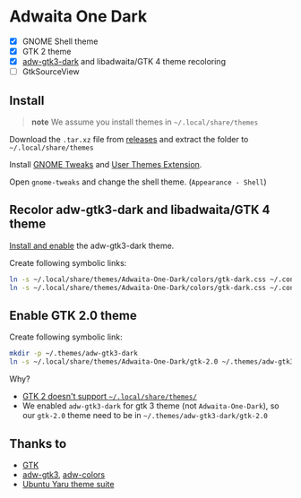 # Adwaita One Dark

- [x] GNOME Shell theme
- [x] GTK 2 theme
- [x] [adw-gtk3-dark](https://github.com/lassekongo83/adw-gtk3) and libadwaita/GTK 4 theme recoloring
- [ ] GtkSourceView

## Install

> **note**
> We assume you install themes in `~/.local/share/themes`

Download the `.tar.xz` file from [releases](https://github.com/lonr/adwaita-one-dark/releases) and extract the folder to `~/.local/share/themes`

Install [GNOME Tweaks](https://wiki.gnome.org/Apps/Tweaks) and [User Themes Extension](https://extensions.gnome.org/extension/19/user-themes/).

Open `gnome-tweaks` and change the shell theme. (`Appearance - Shell`)

## Recolor adw-gtk3-dark and libadwaita/GTK 4 theme

[Install and enable](https://github.com/lassekongo83/adw-gtk3) the adw-gtk3-dark theme.

Create following symbolic links:

```sh
ln -s ~/.local/share/themes/Adwaita-One-Dark/colors/gtk-dark.css ~/.config/gtk-4.0/gtk.css
ln -s ~/.local/share/themes/Adwaita-One-Dark/colors/gtk-dark.css ~/.config/gtk-3.0/gtk.css
```

## Enable GTK 2.0 theme

Create following symbolic link:

```sh
mkdir -p ~/.themes/adw-gtk3-dark
ln -s ~/.local/share/themes/Adwaita-One-Dark/gtk-2.0 ~/.themes/adw-gtk3-dark/gtk-2.0
```

Why?

- [GTK 2 doesn't support `~/.local/share/themes/`](https://github.com/lxqt/lxqt/issues/1883#issuecomment-1043566152)
- We enabled `adw-gtk3-dark` for gtk 3 theme (not `Adwaita-One-Dark`), so our `gtk-2.0` theme need to be in `~/.themes/adw-gtk3-dark/gtk-2.0`

## Thanks to

- [GTK](https://github.com/GNOME/gtk)
- [adw-gtk3](https://github.com/lassekongo83/adw-gtk3), [adw-colors](https://github.com/lassekongo83/adw-colors)
- [Ubuntu Yaru theme suite](https://github.com/ubuntu/yaru)
